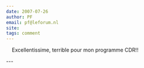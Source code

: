 ```yaml
---
date: 2007-07-26
author: PF
email: pf@leforum.nl
site: 
tags: comment
---
```


<p>&nbsp;&nbsp;&nbsp; Excellentissime, terrible pour mon programme CDR!!</p>
---